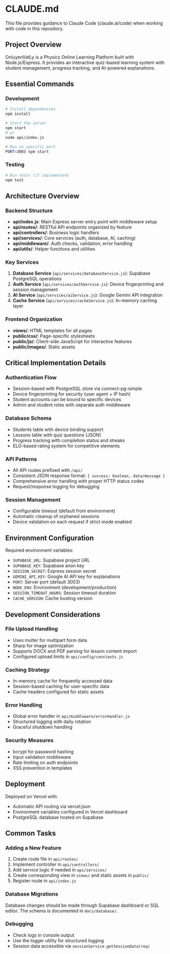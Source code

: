 # CLAUDE.md

This file provides guidance to Claude Code (claude.ai/code) when working with code in this repository.

## Project Overview

OnluyenVatLy is a Physics Online Learning Platform built with Node.js/Express. It provides an interactive quiz-based learning system with student management, progress tracking, and AI-powered explanations.

## Essential Commands

### Development
```bash
# Install dependencies
npm install

# Start the server
npm start
# or
node api/index.js

# Run on specific port
PORT=3003 npm start
```

### Testing
```bash
# Run tests (if implemented)
npm test
```

## Architecture Overview

### Backend Structure
- **api/index.js**: Main Express server entry point with middleware setup
- **api/routes/**: RESTful API endpoints organized by feature
- **api/controllers/**: Business logic handlers
- **api/services/**: Core services (auth, database, AI, caching)
- **api/middleware/**: Auth checks, validation, error handling
- **api/utils/**: Helper functions and utilities

### Key Services
1. **Database Service** (`api/services/databaseService.js`): Supabase PostgreSQL operations
2. **Auth Service** (`api/services/authService.js`): Device fingerprinting and session management
3. **AI Service** (`api/services/aiService.js`): Google Gemini API integration
4. **Cache Service** (`api/services/cacheService.js`): In-memory caching layer

### Frontend Organization
- **views/**: HTML templates for all pages
- **public/css/**: Page-specific stylesheets
- **public/js/**: Client-side JavaScript for interactive features
- **public/images/**: Static assets

## Critical Implementation Details

### Authentication Flow
- Session-based with PostgreSQL store via connect-pg-simple
- Device fingerprinting for security (user agent + IP hash)
- Student accounts can be bound to specific devices
- Admin and student roles with separate auth middleware

### Database Schema
- Students table with device binding support
- Lessons table with quiz questions (JSON)
- Progress tracking with completion status and streaks
- ELO-based rating system for competitive elements

### API Patterns
- All API routes prefixed with `/api/`
- Consistent JSON response format: `{ success: boolean, data/message }`
- Comprehensive error handling with proper HTTP status codes
- Request/response logging for debugging

### Session Management
- Configurable timeout (default from environment)
- Automatic cleanup of orphaned sessions
- Device validation on each request if strict mode enabled

## Environment Configuration

Required environment variables:
- `SUPABASE_URL`: Supabase project URL
- `SUPABASE_KEY`: Supabase anon key
- `SESSION_SECRET`: Express session secret
- `GEMINI_API_KEY`: Google AI API key for explanations
- `PORT`: Server port (default 3003)
- `NODE_ENV`: Environment (development/production)
- `SESSION_TIMEOUT_HOURS`: Session timeout duration
- `CACHE_VERSION`: Cache busting version

## Development Considerations

### File Upload Handling
- Uses multer for multipart form data
- Sharp for image optimization
- Supports DOCX and PDF parsing for lesson content import
- Configured upload limits in `api/config/constants.js`

### Caching Strategy
- In-memory cache for frequently accessed data
- Session-based caching for user-specific data
- Cache headers configured for static assets

### Error Handling
- Global error handler in `api/middleware/errorHandler.js`
- Structured logging with daily rotation
- Graceful shutdown handling

### Security Measures
- bcrypt for password hashing
- Input validation middleware
- Rate limiting on auth endpoints
- XSS prevention in templates

## Deployment

Deployed on Vercel with:
- Automatic API routing via vercel.json
- Environment variables configured in Vercel dashboard
- PostgreSQL database hosted on Supabase

## Common Tasks

### Adding a New Feature
1. Create route file in `api/routes/`
2. Implement controller in `api/controllers/`
3. Add service logic if needed in `api/services/`
4. Create corresponding view in `views/` and static assets in `public/`
5. Register route in `api/index.js`

### Database Migrations
Database changes should be made through Supabase dashboard or SQL editor. The schema is documented in `docs/database/`.

### Debugging
- Check logs in console output
- Use the logger utility for structured logging
- Session data accessible via `sessionService.getSessionData(req)`
